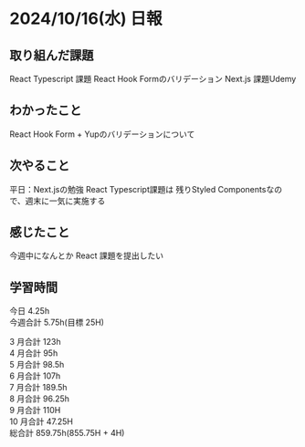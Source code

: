 # 2024/10/16(水) 日報

## 取り組んだ課題

React Typescript 課題
React Hook Formのバリデーション
Next.js 課題Udemy

## わかったこと
React Hook Form + Yupのバリデーションについて

## 次やること
平日：Next.jsの勉強
React Typescript課題は 残りStyled Componentsなので、週末に一気に実施する

## 感じたこと
今週中になんとか React 課題を提出したい

## 学習時間

今日 4.25h
<br />
今週合計 5.75h(目標 25H)
<br />

3 月合計 123h
<br />
4 月合計 95h
<br />
5 月合計 98.5h
<br />
6 月合計 107h
<br />
7 月合計 189.5h
<br />
8 月合計 96.25h
<br />
9 月合計 110H
<br />
10 月合計 47.25H
<br />
総合計 859.75h(855.75H + 4H)
